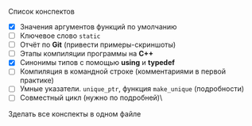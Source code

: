 Список конспектов
- [x] Значения аргументов функций по умолчанию
- [ ] Ключевое слово `static`
- [ ] Отчёт по __Git__ (привести примеры-скриншоты)
- [ ] Этапы компиляции программы на __C++__
- [x] Синонимы типов с помощью __using__ и __typedef__
- [ ] Компиляция в командной строке (комментариями в первой практике)
- [ ] Умные указатели. `unique_ptr`, функция `make_unique` (подробности)
- [ ] Совместный цикл (нужно по подробней)\

Зделать все конспекты в одном файле

